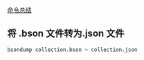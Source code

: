 [命令总结](https://www.cnblogs.com/banbosuiyue/p/13094105.html)

## 将 .bson 文件转为.json 文件

```sh
bsondump collection.bson > collection.json
```
